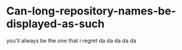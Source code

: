 # Can-long-repository-names-be-displayed-as-such
you'll always be the one that i regret da da da da  da 
